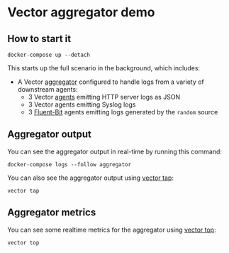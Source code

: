 # Vector aggregator demo

## How to start it

```shell
docker-compose up --detach
```

This starts up the full scenario in the background, which includes:

* A Vector [aggregator] configured to handle logs from a variety of downstream agents:
  * 3 Vector [agents][agent] emitting HTTP server logs as JSON
  * 3 Vector agents emitting Syslog logs
  * 3 [Fluent-Bit] agents emitting logs generated by the `random` source

## Aggregator output

You can see the aggregator output in real-time by running this command:

```shell
docker-compose logs --follow aggregator
```

You can also see the aggregator output using [vector tap]:

```shell
vector tap
```

## Aggregator metrics

You can see some realtime metrics for the aggregator using [vector top]:

```shell
vector top
```

[agent]: https://vector.dev/docs/setup/deployment/roles/#agent
[aggregator]: https://vector.dev/docs/setup/deployment/roles/#aggregator
[fluent-bit]: https://fluentbit.io
[vector tap]: https://vector.dev/docs/reference/cli/#tap
[vector top]: https://vector.dev/docs/reference/cli/#top
